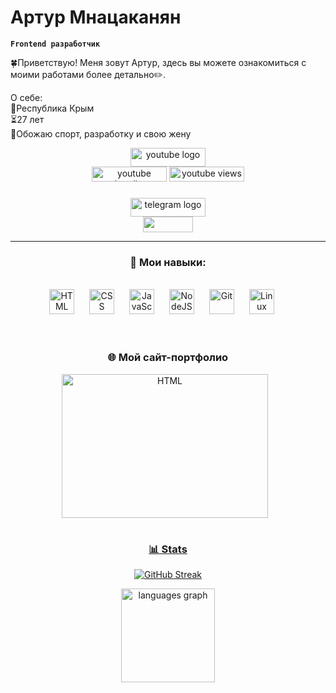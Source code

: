 #  Артур Мнацаканян

**`Frontend разработчик`**

🍀Приветствую! Меня зовут Артур, здесь вы можете ознакомиться с моими работами более детально✏️.

О себе:<br>
📍Республика Крым<br>
⏳27 лет<br>
🤍Обожаю спорт, разработку и свою жену <br>

<div align="center">
  <a href="https://www.youtube.com/@senior_null" target="_blank">
    <img src="https://img.shields.io/static/v1?message=Youtube&logo=youtube&label=&color=FF0000&logoColor=white&labelColor=&style=for-the-badge" height="30" width="120" alt="youtube logo"  />
  </a>
</div>

<div align="center">
   <a href="https://www.youtube.com/@senior_null">
      <img width="120px" height="24px" alt="youtube subscribers" title="Subscribe to my YouTube channel" src="https://custom-icon-badges.demolab.com/youtube/channel/subscribers/UCb53Fu6f8R3A5rk1nQ3WMAA"/></a> 
   <a href="https://www.youtube.com/@senior_null">
      <img width="120px" height="24px" alt="youtube views" title="YouTube views" src="https://custom-icon-badges.demolab.com/youtube/channel/views/UCb53Fu6f8R3A5rk1nQ3WMAA"/></a> 
</div>


###

<div align="center">
  <a href="https://t.me/Art_mn16" target="_blank">
    <img src="https://img.shields.io/static/v1?message=Telegram&logo=telegram&label=&color=2CA5E0&logoColor=white&labelColor=&style=for-the-badge" height="30" width="120" alt="telegram logo"  />
  </a>





<div align="center">
   <img width="80px" height="25px" src="https://visitor-badge.laobi.icu/badge?page_id=tura16.tura16&"/>
</div>

---

### 🧰 Мои навыки:
<br>
<div align="center">
  <img  alt="HTML" width="40px" style="margin-right:20px;" src="https://cdn.jsdelivr.net/gh/devicons/devicon/icons/html5/html5-plain.svg" />

  <img  alt="CSS" width="40px" style="padding-right:20px;" src="https://cdn.jsdelivr.net/gh/devicons/devicon/icons/css3/css3-plain.svg" />

  <img  alt="JavaScript" width="40px" style="padding-right:20px;" src="https://cdn.jsdelivr.net/gh/devicons/devicon/icons/javascript/javascript-plain.svg" />


  <img  alt="NodeJS" width="40px" style="padding-right:20px;" src="https://cdn.jsdelivr.net/gh/devicons/devicon/icons/nodejs/nodejs-original.svg" />

  <img  alt="Git" width="40px" style="padding-right:20px;" src="https://cdn.jsdelivr.net/gh/devicons/devicon/icons/git/git-original.svg" />

  <img  alt="Linux" width="40px" style="padding-right:20px;" src="https://cdn.jsdelivr.net/gh/devicons/devicon/icons/linux/linux-original.svg" />
</div>

<br>


#
### 🌐 Мой сайт-портфолио
<a href="https://tura16.github.io/Portfolio/" target="_blank">
    <img align="center" alt="HTML" width="330px" height="230px" style="padding-right:10px;" src="https://habrastorage.org/webt/sp/pt/9v/sppt9vvxfcxlilz8gdgnnthdsu8.png" />


#

### 📊 Stats

<!-- ![Forrest's GitHub stats](https://github-readme-stats.vercel.app/api?username=tura16&show_icons=true&theme=gruvbox) -->

![GitHub Streak](https://streak-stats.demolab.com?user=tura16&theme=gruvbox&border_radius=4.5)
<div align="center">
  <img src="https://github-readme-stats.vercel.app/api/top-langs?username=tura16&locale=en&hide_title=false&layout=compact&card_width=320&langs_count=5&theme=gruvbox&hide_border=false&order=2" height="150" alt="languages graph"  />
</div>

[website]: https://tura16.github.io/Portfolio/
[youtube]: https://www.youtube.com/@senior_null
